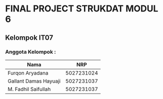 # FINAL PROJECT STRUKDAT MODUL 6
## Kelompok IT07
### Anggota Kelompok :
|             Nama              |     NRP    |
|-------------------------------|------------|
| Furqon Aryadana               | 5027231024 |
| Gallant Damas Hayuaji         | 5027231037 |
| M. Fadhil Saifullah           | 5027231037 |
